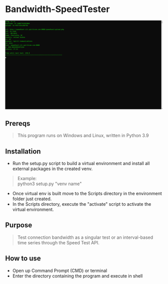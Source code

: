 # Bandwidth-SpeedTester
![alt text](https://github.com/ngimb64/Bandwidth-Speedtester/blob/main/BandwidthSpeedTester.png?raw=true)

## Prereqs
> This program runs on Windows and Linux, written in Python 3.9

## Installation
- Run the setup.py script to build a virtual environment and install all external packages in the created venv.

> Example:<br>
> python3 setup.py "venv name"

- Once virtual env is built move to the Scripts directory in the environment folder just created.
- In the Scripts directory, execute the "activate" script to activate the virtual environment.


## Purpose
> Test connection bandwidth as a singular test or an interval-based time series through the Speed Test API.

## How to use
- Open up Command Prompt (CMD) or terminal
- Enter the directory containing the program and execute in shell